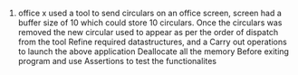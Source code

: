 1. office x used a tool to send circulars on an office screen, screen had a buffer size of 10 which could store 10 circulars. Once the circulars was removed the new circular used to appear as per the order of dispatch from the tool Refine required datastructures, and a Carry out operations to launch the above application Deallocate all the memory Before exiting program and use Assertions to test the functionalites